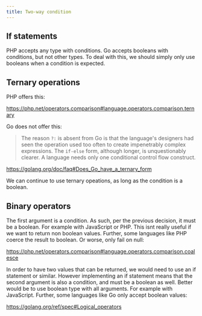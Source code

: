 ```yaml
---
title: Two-way condition
---
```


## If statements

PHP accepts any type with conditions. Go accepts booleans with conditions, but
not other types. To deal with this, we should simply only use booleans when a
condition is expected.

## Ternary operations

PHP offers this:

<https://php.net/operators.comparison#language.operators.comparison.ternary>

Go does not offer this:

> The reason `?:` is absent from Go is that the language's designers had seen
> the operation used too often to create impenetrably complex expressions. The
> `if-else` form, although longer, is unquestionably clearer. A language needs
> only one conditional control flow construct.

<https://golang.org/doc/faq#Does_Go_have_a_ternary_form>

We can continue to use ternary opeations, as long as the condition is a
boolean.

## Binary operators

The first argument is a condition. As such, per the previous decision, it must
be a boolean. For example with JavaScript or PHP. This isnt really useful if we
want to return non boolean values. Further, some languages like PHP coerce the
result to boolean. Or worse, only fail on null:

<https://php.net/operators.comparison#language.operators.comparison.coalesce>

In order to have two values that can be returned, we would need to use an if
statement or similar. However implementing an if statement means that the
second argument is also a condition, and must be a boolean as well. Better
would be to use boolean type with all arguments. For example with JavaScript.
Further, some languages like Go only accept boolean values:

<https://golang.org/ref/spec#Logical_operators>
